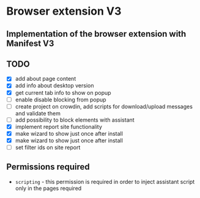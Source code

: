 # Browser extension V3
## Implementation of the browser extension with Manifest V3

## TODO
- [x] add about page content
- [x] add info about desktop version
- [x] get current tab info to show on popup
- [ ] enable disable blocking from popup
- [ ] create project on crowdin, add scripts for download/upload messages and validate them
- [ ] add possibility to block elements with assistant
- [x] implement report site functionality
- [x] make wizard to show just once after install
- [x] make wizard to show just once after install
- [ ] set filter ids on site report

## Permissions required
- `scripting` - this permission is required in order to inject assistant script only in the pages required
